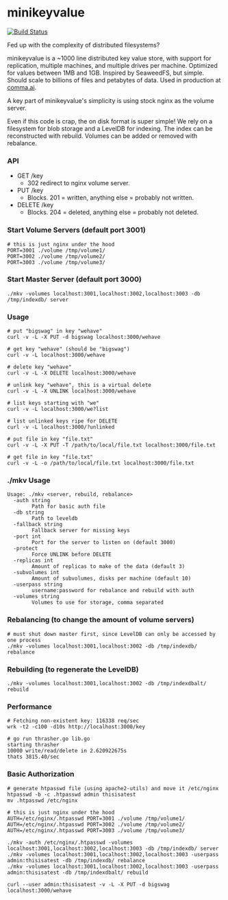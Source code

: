 # minikeyvalue

[![Build Status](https://travis-ci.org/geohot/minikeyvalue.svg?branch=master)](https://travis-ci.org/geohot/minikeyvalue)

Fed up with the complexity of distributed filesystems?

minikeyvalue is a ~1000 line distributed key value store, with support for replication, multiple machines, and multiple drives per machine. Optimized for values between 1MB and 1GB. Inspired by SeaweedFS, but simple. Should scale to billions of files and petabytes of data. Used in production at [comma.ai](https://comma.ai/).

A key part of minikeyvalue's simplicity is using stock nginx as the volume server.

Even if this code is crap, the on disk format is super simple! We rely on a filesystem for blob storage and a LevelDB for indexing. The index can be reconstructed with rebuild. Volumes can be added or removed with rebalance.

### API

- GET /key
  - 302 redirect to nginx volume server.
- PUT /key
  - Blocks. 201 = written, anything else = probably not written.
- DELETE /key
  - Blocks. 204 = deleted, anything else = probably not deleted.

### Start Volume Servers (default port 3001)

```
# this is just nginx under the hood
PORT=3001 ./volume /tmp/volume1/
PORT=3002 ./volume /tmp/volume2/
PORT=3003 ./volume /tmp/volume3/
```

### Start Master Server (default port 3000)

```
./mkv -volumes localhost:3001,localhost:3002,localhost:3003 -db /tmp/indexdb/ server
```

### Usage

```
# put "bigswag" in key "wehave"
curl -v -L -X PUT -d bigswag localhost:3000/wehave

# get key "wehave" (should be "bigswag")
curl -v -L localhost:3000/wehave

# delete key "wehave"
curl -v -L -X DELETE localhost:3000/wehave

# unlink key "wehave", this is a virtual delete
curl -v -L -X UNLINK localhost:3000/wehave

# list keys starting with "we"
curl -v -L localhost:3000/we?list

# list unlinked keys ripe for DELETE
curl -v -L localhost:3000/?unlinked

# put file in key "file.txt"
curl -v -L -X PUT -T /path/to/local/file.txt localhost:3000/file.txt

# get file in key "file.txt"
curl -v -L -o /path/to/local/file.txt localhost:3000/file.txt
```

### ./mkv Usage

```
Usage: ./mkv <server, rebuild, rebalance>
  -auth string
    	Path for basic auth file
  -db string
    	Path to leveldb
  -fallback string
    	Fallback server for missing keys
  -port int
    	Port for the server to listen on (default 3000)
  -protect
    	Force UNLINK before DELETE
  -replicas int
    	Amount of replicas to make of the data (default 3)
  -subvolumes int
    	Amount of subvolumes, disks per machine (default 10)
  -userpass string
    	username:password for rebalance and rebuild with auth
  -volumes string
    	Volumes to use for storage, comma separated
```

### Rebalancing (to change the amount of volume servers)

```
# must shut down master first, since LevelDB can only be accessed by one process
./mkv -volumes localhost:3001,localhost:3002 -db /tmp/indexdb/ rebalance
```

### Rebuilding (to regenerate the LevelDB)

```
./mkv -volumes localhost:3001,localhost:3002 -db /tmp/indexdbalt/ rebuild
```

### Performance

```
# Fetching non-existent key: 116338 req/sec
wrk -t2 -c100 -d10s http://localhost:3000/key

# go run thrasher.go lib.go
starting thrasher
10000 write/read/delete in 2.620922675s
thats 3815.40/sec
```

### Basic Authorization

```
# generate htpasswd file (using apache2-utils) and move it /etc/nginx
htpasswd -b -c .htpasswd admin thisisatest
mv .htpasswd /etc/nginx
```

```
# this is just nginx under the hood
AUTH=/etc/nginx/.htpasswd PORT=3001 ./volume /tmp/volume1/
AUTH=/etc/nginx/.htpasswd PORT=3002 ./volume /tmp/volume2/
AUTH=/etc/nginx/.htpasswd PORT=3003 ./volume /tmp/volume3/
```

```
./mkv -auth /etc/nginx/.htpasswd -volumes localhost:3001,localhost:3002,localhost:3003 -db /tmp/indexdb/ server
./mkv -volumes localhost:3001,localhost:3002,localhost:3003 -userpass admin:thisisatest -db /tmp/indexdb/ rebalance
./mkv -volumes localhost:3001,localhost:3002,localhost:3003 -userpass admin:thisisatest -db /tmp/indexdbalt/ rebuild
```

```
curl --user admin:thisisatest -v -L -X PUT -d bigswag localhost:3000/wehave
```
